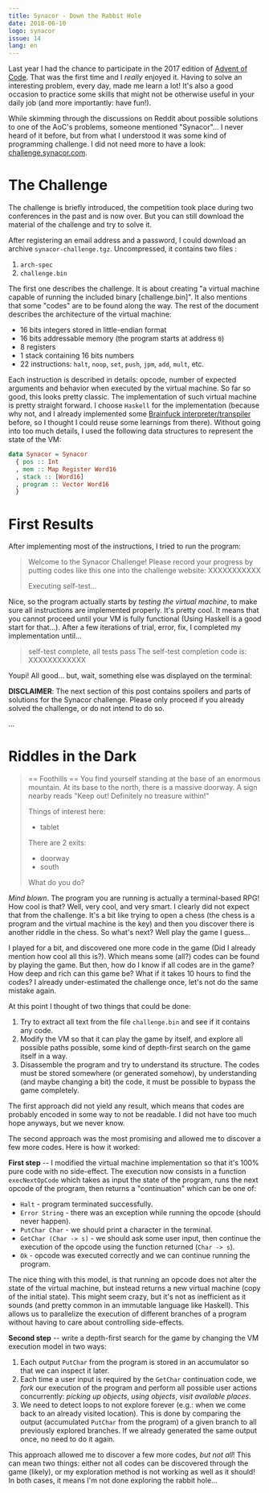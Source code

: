 ```yaml
---
title: Synacor - Down the Rabbit Hole
date: 2018-06-10
logo: synacor 
issue: 14
lang: en
---
```


Last year I had the chance to participate in the 2017 edition of [Advent
of Code](https://adventofcode.com/). That was the first time and I
*really* enjoyed it. Having to solve an interesting problem, every
day, made me learn a lot! It's also a good occasion to practice some
skills that might not be otherwise useful in your daily job (and more
importantly: have fun!).

While skimming through the discussions on Reddit about possible
solutions to one of the AoC's problems, someone mentioned "Synacor"... I
never heard of it before, but from what I understood it was some kind of
programming challenge. I did not need more to have a look:
[challenge.synacor.com](https://challenge.synacor.com).

# The Challenge

The challenge is briefly introduced, the competition took place during
two conferences in the past and is now over. But you can still download
the material of the challenge and try to solve it.

After registering an email address and a password, I could download an
archive `synacor-challenge.tgz`. Uncompressed, it contains two files :

1. `arch-spec`
2. `challenge.bin`

The first one describes the challenge. It is about creating "a virtual
machine capable of running the included binary [challenge.bin]". It also
mentions that some "codes" are to be found along the way. The rest of
the document describes the architecture of the virtual machine:

* 16 bits integers stored in little-endian format
* 16 bits addressable memory (the program starts at address `0`)
* 8 registers
* 1 stack containing 16 bits numbers
* 22 instructions: `halt`, `noop`, `set`, `push`, `jpm`, `add`, `mult`, etc.

Each instruction is described in details: opcode, number of expected
arguments and behavior when executed by the virtual machine. So
far so good, this looks pretty classic. The implementation of such
virtual machine is pretty straight forward. I choose `Haskell` for
the implementation (because why not, and I already implemented some
[Brainfuck interpreter/transpiler](https://github.com/remusao/Hodor)
before, so I thought I could reuse some learnings from there). Without
going into too much details, I used the following data structures to
represent the state of the VM:

```haskell
data Synacor = Synacor
  { pos :: Int
  , mem :: Map Register Word16
  , stack :: [Word16]
  , program :: Vector Word16
  }
```

# First Results

After implementing most of the instructions, I tried to run the program:

> Welcome to the Synacor Challenge! Please record your progress by
> putting codes like this one into the challenge website: XXXXXXXXXXX
> 
> Executing self-test...

Nice, so the program actually starts by *testing the virtual machine*,
to make sure all instructions are implemented properly. It's pretty
cool. It means that you cannot proceed until your VM is fully functional
(Using Haskell is a good start for that...). After a few iterations of
trial, error, fix, I completed my implementation until...

> self-test complete, all tests pass
> The self-test completion code is: XXXXXXXXXXXX

Youpi! All good... but, wait, something else was displayed on the terminal:


**DISCLAIMER**: The next section of this post contains spoilers and
parts of solutions for the Synacor challenge. Please only proceed if you
already solved the challenge, or do not intend to do so.

...


# Riddles in the Dark

> == Foothills ==
> You find yourself standing at the base of an enormous mountain. At its
> base to the north, there is a massive doorway. A sign nearby reads
> "Keep out! Definitely no treasure within!"
>
> Things of interest here:
> - tablet
> 
> There are 2 exits:
> - doorway
> - south
>
> What do you do?

*Mind blown*. The program you are running is actually a terminal-based
RPG! How cool is that? Well, very cool, and very smart. I clearly did
not expect that from the challenge. It's a bit like trying to open a
chess (the chess is a program and the virtual machine is the key) and
then you discover there is another riddle in the chess. So what's next?
Well play the game I guess...

I played for a bit, and discovered one more code in the game (Did I
already mention how cool all this is?). Which means some (all?) codes
can be found by playing the game. But then, how do I know if all codes
are in the game? How deep and rich can this game be? What if it takes 10
hours to find the codes? I already under-estimated the challenge once,
let's not do the same mistake again.

At this point I thought of two things that could be done:

1. Try to extract all text from the file `challenge.bin` and see if it contains
   any code.
2. Modify the VM so that it can play the game by itself, and explore all
   possible paths possible, some kind of depth-first search on the game itself
   in a way.
3. Disassemble the program and try to understand its structure. The codes must
   be stored somewhere (or generated somehow), by understanding (and maybe
   changing a bit) the code, it must be possible to bypass the game completely.


The first approach did not yield any result, which means that codes are
probably encoded in some way to not be readable. I did not have too much hope
anyways, but we never know.

The second approach was the most promising and allowed me to discover a few more
codes. Here is how it worked:

**First step** -- I modified the virtual machine implementation so that it's 100%
pure code with no side-effect. The execution now consists in a function
`execNextOpCode` which takes as input the state of the program, runs the
next opcode of the program, then returns a "continuation" which can be
one of:
  * `Halt` - program terminated successfully.
  * `Error String` - there was an exception while running the opcode (should
    never happen).
  * `PutChar Char` - we should print a character in the terminal.
  * `GetChar (Char -> s)` - we should ask some user input, then continue the
    execution of the opcode using the function returned (`Char -> s`).
  * `Ok` - opcode was executed correctly and we can continue running the program.

The nice thing with this model, is that running an opcode does not alter
the state of the virtual machine, but instead returns a new virtual
machine (copy of the initial state). This might seem crazy, but it's not as
inefficient as it sounds (and pretty common in an immutable language like
Haskell). This allows us to parallelize the execution of different branches of a
program without having to care about controlling side-effects.

**Second step** -- write a depth-first search for the game by changing the VM
execution model in two ways:

1. Each output `PutChar` from the program is stored in an accumulator so that we
can inspect it later.
2. Each time a user input is required by the `GetChar` continuation code, we
   *fork* our execution of the program and perform all possible user actions
   concurrently: *picking up objects*, *using objects*, *visit available
   places*.
3. We need to detect loops to not explore forever (e.g.: when we come back to an
   already visited location). This is done by comparing the output (accumulated
   `PutChar` from the program) of a given branch to all previously explored
   branches. If we already generated the same output once, no need to do it
   again.

This approach allowed me to discover a few more codes, *but not all*!
This can mean two things: either not all codes can be discovered through
the game (likely), or my exploration method is not working as well as it
should! In both cases, it means I'm not done exploring the rabbit hole...
